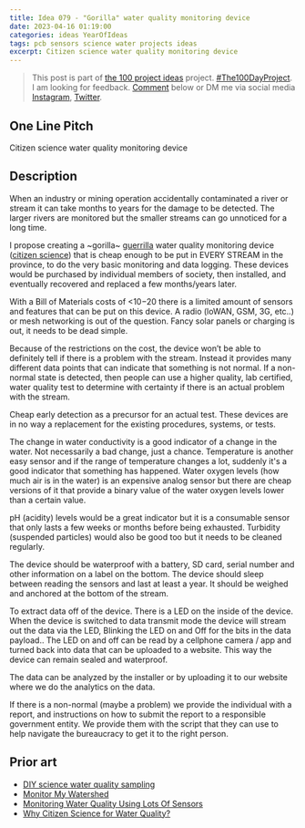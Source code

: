 ```yaml
---
title: Idea 079 - "Gorilla" water quality monitoring device
date: 2023-04-16 01:19:00
categories: ideas YearOfIdeas
tags: pcb sensors science water projects ideas
excerpt: Citizen science water quality monitoring device
---
```


> This post is part of [the 100 project ideas](https://blog.abluestar.com/projects/2023-100-ideas/) project. [#The100DayProject](https://www.the100dayproject.org/). I am looking for feedback. <a href='#utterances-comments'>Comment</a> below or DM me via social media <a href="https://instagram.com/funvill" rel="nofollow noopener noreferrer"><i class="fab fa-fw fa-instagram" aria-hidden="true"></i><span class="label">Instagram</span></a>, <a href="https://twitter.com/funvill" rel="nofollow noopener noreferrer"><i class="fab fa-fw fa-twitter" aria-hidden="true"></i><span class="label">Twitter</span></a>.

## One Line Pitch

Citizen science water quality monitoring device

## Description

When an industry or mining operation accidentally contaminated a river or stream it can take months to years for the damage to be detected. The larger rivers are monitored but the smaller streams can go unnoticed for a long time.

I propose creating a ~gorilla~ [guerrilla](https://en.wikipedia.org/wiki/Guerrilla_warfare) water quality monitoring device ([citizen science](https://citizenscience.org/)) that is cheap enough to be put in EVERY STREAM in the province, to do the very basic monitoring and data logging. These devices would be purchased by individual members of society, then installed, and eventually recovered and replaced a few months/years later.

With a Bill of Materials costs of <$10-$20 there is a limited amount of sensors and features that can be put on this device. A radio (loWAN, GSM, 3G, etc..) or mesh networking is out of the question. Fancy solar panels or charging is out, it needs to be dead simple.

Because of the restrictions on the cost, the device won’t be able to definitely tell if there is a problem with the stream. Instead it provides many different data points that can indicate that something is not normal. If a non-normal state is detected, then people can use a higher quality, lab certified, water quality test to determine with certainty if there is an actual problem with the stream.

Cheap early detection as a precursor for an actual test. These devices are in no way a replacement for the existing procedures, systems, or tests.

The change in water conductivity is a good indicator of a change in the water. Not necessarily a bad change, just a chance. Temperature is another easy sensor and if the range of temperature changes a lot, suddenly it's a good indicator that something has happened. Water oxygen levels (how much air is in the water) is an expensive analog sensor but there are cheap versions of it that provide a binary value of the water oxygen levels lower than a certain value.

pH (acidity) levels would be a great indicator but it is a consumable sensor that only lasts a few weeks or months before being exhausted. Turbidity (suspended particles) would also be good too but it needs to be cleaned regularly.

The device should be waterproof with a battery, SD card, serial number and other information on a label on the bottom. The device should sleep between reading the sensors and last at least a year. It should be weighed and anchored at the bottom of the stream.

To extract data off of the device. There is a LED on the inside of the device. When the device is switched to data transmit mode the device will stream out the data via the LED, Blinking the LED on and Off for the bits in the data payload.. The LED on and off can be read by a cellphone camera / app and turned back into data that can be uploaded to a website. This way the device can remain sealed and waterproof.

The data can be analyzed by the installer or by uploading it to our website where we do the analytics on the data.

If there is a non-normal (maybe a problem) we provide the individual with a report, and instructions on how to submit the report to a responsible government entity. We provide them with the script that they can use to help navigate the bureaucracy to get it to the right person.

## Prior art

- [DIY science water quality sampling](https://www.cuahsi.org/workshops/diy-water-monitoring-data-portals-and-watershed-modeling)
- [Monitor My Watershed](https://monitormywatershed.org/)
- [Monitoring Water Quality Using Lots Of Sensors](https://hackaday.com/2022/04/02/monitoring-water-quality-using-lots-of-sensors-and-machine-learning/)
- [Why Citizen Science for Water Quality?](https://terra.nasa.gov/citizen-science/water-quality)
